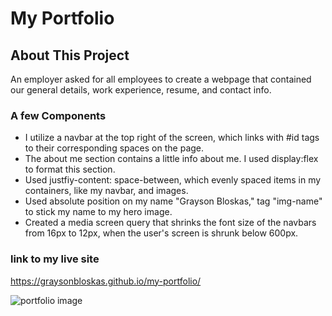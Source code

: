 # My Portfolio
## About This Project
An employer asked for all employees to create a webpage that contained our general details, work experience, resume, and contact info. 

### A few Components
* I utilize a navbar at the top right of the screen, which links with #id tags to their corresponding spaces on the page. 
* The about me section contains a little info about me. I used display:flex to format this section. 
* Used justfiy-content: space-between, which evenly spaced items in my containers, like my navbar, and images. 
* Used absolute position on my name "Grayson Bloskas," tag "img-name" to stick my name to my hero image. 
* Created a media screen query that shrinks the font size of the navbars from 16px to 12px, when the user's screen is shrunk below 600px. 

### link to my live site
https://graysonbloskas.github.io/my-portfolio/

![portfolio image](https://user-images.githubusercontent.com/79467387/112251887-6f63d880-8c32-11eb-840c-c9f1fd6c0a62.png)

